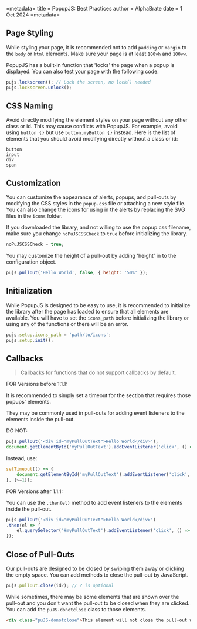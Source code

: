 =metadata=
title = PopupJS: Best Practices
author = AlphaBrate
date = 1 Oct 2024
=metadata=

## Page Styling

While styling your page, it is recommended not to add `padding` or `margin` to the `body` or `html` elements. Make sure your page is at least `100vh` and `100vw`.

PopupJS has a built-in function that 'locks' the page when a popup is displayed. You can also test your page with the following code:

```js
pujs.lockscreen(); // Lock the screen, no lock() needed
pujs.lockscreen.unlock();
```

## CSS Naming

Avoid directly modifying the element styles on your page without any other class or id. This may cause conflicts with PopupJS.
For example, avoid using `button {}` but use `button.myButton {}` instead. Here is the list of elements that you should avoid modifying directly without a class or id:

```
button
input
div
span
```

## Customization

You can customize the appearance of alerts, popups, and pull-outs by modifying the CSS styles in the `popup.css` file or attaching a new style file. You can also change the icons for using in the alerts by replacing the SVG files in the `icons` folder.

If you downloaded the library, and not willing to use the popup.css filename, make sure you change `noPuJSCSSCheck` to `true` before initializing the library.

```js
noPuJSCSSCheck = true;
```

You may customize the height of a pull-out by adding 'height' in to the configuration object.

```js
pujs.pullOut('Hello World', false, { height: '50%' });
```

## Initialization

While PopupJS is designed to be easy to use, it is recommended to initialize the library after the page has loaded to ensure that all elements are available. You will have to set the `icons_path` before initializing the library or using any of the functions or there will be an error.

```js
pujs.setup.icons_path = 'path/to/icons';
pujs.setup.init();
```

## Callbacks

> Callbacks for functions that do not support callbacks by default.

FOR Versions before 1.1.1:

It is recommended to simply set a timeout for the section that requires those popups' elements.

They may be commonly used in pull-outs for adding event listeners to the elements inside the pull-out.

DO NOT:

```js
pujs.pullOut('<div id="myPullOutText">Hello World</div>');
document.getElementById('myPullOutText').addEventListener('click', () => { });
```

Instead, use:

```js
setTimeout(() => {
    document.getElementById('myPullOutText').addEventListener('click', () => { });
}, {>=1});
```

FOR Versions after 1.1.1:

You can use the `.then(el)` method to add event listeners to the elements inside the pull-out.

```js
pujs.pullOut('<div id="myPullOutText">Hello World</div>')
.then(el => {
    el.querySelector('#myPullOutText').addEventListener('click', () => { });
});
```

## Close of Pull-Outs

Our pull-outs are designed to be closed by swiping them away or clicking the empty space. You can add methods to close the pull-out by JavaScript.

```js
pujs.pullOut.close(id?); // ? is optional
```

While sometimes, there may be some elements that are shown over the pull-out and you don't want the pull-out to be closed when they are clicked. You can add the `puJS-donotclose` class to those elements.

```html
<div class="puJS-donotclose">This element will not close the pull-out when clicked.</div>
```